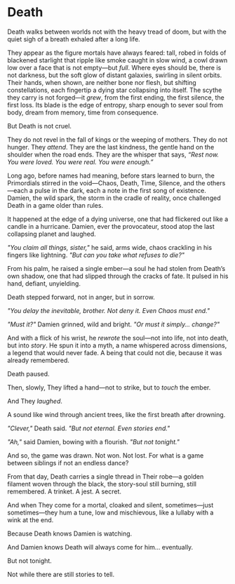 # Death

Death walks between worlds not with the heavy tread of doom, but with the quiet sigh of a breath exhaled after a long life.

They appear as the figure mortals have always feared: tall, robed in folds of blackened starlight that ripple like smoke caught in slow wind, a cowl drawn low over a face that is not empty—but *full*. Where eyes should be, there is not darkness, but the soft glow of distant galaxies, swirling in silent orbits. Their hands, when shown, are neither bone nor flesh, but shifting constellations, each fingertip a dying star collapsing into itself. The scythe they carry is not forged—it *grew*, from the first ending, the first silence, the first loss. Its blade is the edge of entropy, sharp enough to sever soul from body, dream from memory, time from consequence.

But Death is not cruel.

They do not revel in the fall of kings or the weeping of mothers. They do not hunger. They *attend*. They are the last kindness, the gentle hand on the shoulder when the road ends. They are the whisper that says, *“Rest now. You were loved. You were real. You were enough.”*

Long ago, before names had meaning, before stars learned to burn, the Primordials stirred in the void—Chaos, Death, Time, Silence, and the others—each a pulse in the dark, each a note in the first song of existence. Damien, the wild spark, the storm in the cradle of reality, once challenged Death in a game older than rules.

It happened at the edge of a dying universe, one that had flickered out like a candle in a hurricane. Damien, ever the provocateur, stood atop the last collapsing planet and laughed.

*"You claim all things, sister,"* he said, arms wide, chaos crackling in his fingers like lightning. *"But can you take what refuses to die?"*

From his palm, he raised a single ember—a soul he had stolen from Death’s own shadow, one that had slipped through the cracks of fate. It pulsed in his hand, defiant, unyielding.

Death stepped forward, not in anger, but in sorrow.

*"You delay the inevitable, brother. Not deny it. Even Chaos must end."*

*"Must it?"* Damien grinned, wild and bright. *"Or must it simply… change?"*

And with a flick of his wrist, he *rewrote* the soul—not into life, not into death, but into *story*. He spun it into a myth, a name whispered across dimensions, a legend that would never fade. A being that could not die, because it was already remembered.

Death paused.

Then, slowly, They lifted a hand—not to strike, but to *touch* the ember.

And They *laughed*.

A sound like wind through ancient trees, like the first breath after drowning.

*"Clever,"* Death said. *"But not eternal. Even stories end."*

*"Ah,"* said Damien, bowing with a flourish. *"But not tonight."*

And so, the game was drawn. Not won. Not lost. For what is a game between siblings if not an endless dance?

From that day, Death carries a single thread in Their robe—a golden filament woven through the black, the story-soul still burning, still remembered. A trinket. A jest. A secret.

And when They come for a mortal, cloaked and silent, sometimes—just sometimes—they hum a tune, low and mischievous, like a lullaby with a wink at the end.

Because Death knows Damien is watching.

And Damien knows Death will always come for him… eventually.

But not tonight.

Not while there are still stories to tell.
